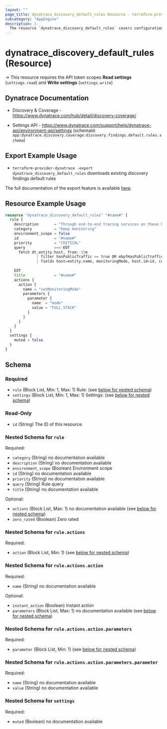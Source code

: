 ```yaml
---
layout: ""
page_title: dynatrace_discovery_default_rules Resource - terraform-provider-dynatrace"
subcategory: "AppEngine"
description: |-
  The resource `dynatrace_discovery_default_rules` covers configuration for discovery findings default rules 
---
```


# dynatrace_discovery_default_rules (Resource)

-> This resource requires the API token scopes **Read settings** (`settings.read`) and **Write settings** (`settings.write`)

## Dynatrace Documentation

- Discovery & Coverage - https://www.dynatrace.com/hub/detail/discovery-coverage/

- Settings API - https://www.dynatrace.com/support/help/dynatrace-api/environment-api/settings (schemaId: `app:dynatrace.discovery.coverage:discovery.findings.default.rules.schema`)

## Export Example Usage

- `terraform-provider-dynatrace -export dynatrace_discovery_default_rules` downloads existing discovery findings default rules

The full documentation of the export feature is available [here](https://dt-url.net/h203qmc).

## Resource Example Usage

```terraform
resource "dynatrace_discovery_default_rules" "#name#" {
  rule {
    description       = "Through end-to-end tracing services on these hosts were found to be externally facing"
    category          = "Deep monitoring"
    environment_scope = false
    id                = "#name#"
    priority          = "CRITICAL"
    query             =<<-EOT
      fetch dt.entity.host, from:-15m
              | filter hasPublicTraffic == true OR ebpfHasPublicTraffic == true
              | fields host=entity.name, monitoringMode, host.id=id, compliant=(monitoringMode == "FULL_STACK")
              
    EOT
    title             = "#name#"
    actions {
      action {
        name = "setMonitoringMode"
        parameters {
          parameter {
            name  = "mode"
            value = "FULL_STACK"
          }
        }
      }
    }
  }
  settings {
    muted = false
  }
}
```

<!-- schema generated by tfplugindocs -->
## Schema

### Required

- `rule` (Block List, Min: 1, Max: 1) Rule: (see [below for nested schema](#nestedblock--rule))
- `settings` (Block List, Min: 1, Max: 1) Settings: (see [below for nested schema](#nestedblock--settings))

### Read-Only

- `id` (String) The ID of this resource.

<a id="nestedblock--rule"></a>
### Nested Schema for `rule`

Required:

- `category` (String) no documentation available
- `description` (String) no documentation available
- `environment_scope` (Boolean) Environment scope
- `id` (String) no documentation available
- `priority` (String) no documentation available
- `query` (String) Rule query
- `title` (String) no documentation available

Optional:

- `actions` (Block List, Max: 1) no documentation available (see [below for nested schema](#nestedblock--rule--actions))
- `zero_rated` (Boolean) Zero rated

<a id="nestedblock--rule--actions"></a>
### Nested Schema for `rule.actions`

Required:

- `action` (Block List, Min: 1) (see [below for nested schema](#nestedblock--rule--actions--action))

<a id="nestedblock--rule--actions--action"></a>
### Nested Schema for `rule.actions.action`

Required:

- `name` (String) no documentation available

Optional:

- `instant_action` (Boolean) Instant action
- `parameters` (Block List, Max: 1) no documentation available (see [below for nested schema](#nestedblock--rule--actions--action--parameters))

<a id="nestedblock--rule--actions--action--parameters"></a>
### Nested Schema for `rule.actions.action.parameters`

Required:

- `parameter` (Block List, Min: 1) (see [below for nested schema](#nestedblock--rule--actions--action--parameters--parameter))

<a id="nestedblock--rule--actions--action--parameters--parameter"></a>
### Nested Schema for `rule.actions.action.parameters.parameter`

Required:

- `name` (String) no documentation available
- `value` (String) no documentation available






<a id="nestedblock--settings"></a>
### Nested Schema for `settings`

Required:

- `muted` (Boolean) no documentation available
 